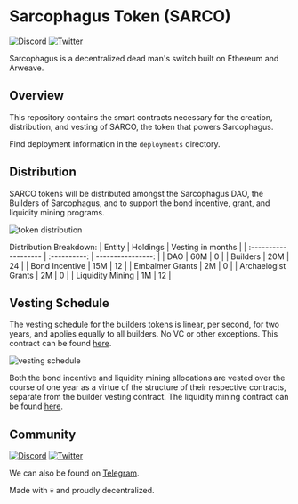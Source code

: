 # Sarcophagus Token (SARCO)
[![Discord](https://img.shields.io/discord/753398645507883099?color=768AD4&label=discord)](https://discord.com/channels/753398645507883099/)
[![Twitter](https://img.shields.io/twitter/follow/sarcophagusio?style=social)](https://twitter.com/sarcophagusio)

Sarcophagus is a decentralized dead man's switch built on Ethereum and Arweave.

## Overview
This repository contains the smart contracts necessary for the creation, distribution, and vesting of SARCO, the token that powers Sarcophagus.

Find deployment information in the `deployments` directory.

## Distribution
SARCO tokens will be distributed amongst the Sarcophagus DAO, the Builders of Sarcophagus, and to support the bond incentive, grant, and liquidity mining programs.

![token distribution](static/token_distribution.png "Token Distribution")

Distribution Breakdown:
| Entity               | Holdings     | Vesting in months |
| :------------------- | :----------: | ----------------: |
|  DAO                 | 60M          | 0                 |
|  Builders            | 20M          | 24                |
|  Bond Incentive      | 15M          | 12                |
|  Embalmer Grants     | 2M           | 0                 |
|  Archaelogist Grants | 2M           | 0                 |
|  Liquidity Mining    | 1M           | 12                |

## Vesting Schedule
The vesting schedule for the builders tokens is linear, per second, for two years, and applies equally to all builders. No VC or other exceptions. This contract can be found [here](https://github.com/sarcophagus-org/sarco-token/blob/master/contracts/TokenVesting.sol).

![vesting schedule](static/vesting_schedule.png "Vesting Schedule")

Both the bond incentive and liquidity mining allocations are vested over the course of one year as a virtue of the structure of their respective contracts, separate from the builder vesting contract. The liquidity mining contract can be found [here](https://github.com/sarcophagus-org/sarcophagus-liquidity-mining/blob/master/contracts/LiquidityMining2.sol).

## Community
[![Discord](https://img.shields.io/discord/753398645507883099?color=768AD4&label=discord)](https://discord.com/channels/753398645507883099/)
[![Twitter](https://img.shields.io/twitter/follow/sarcophagusio?style=social)](https://twitter.com/sarcophagusio)

We can also be found on [Telegram](https://t.me/sarcophagusio).

Made with :skull: and proudly decentralized.